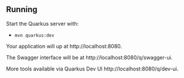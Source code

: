 ## Running

Start the Quarkus server with:
- `mvn quarkus:dev`

Your application will up at http://localhost:8080.

The Swagger interface will be at http://localhost:8080/q/swagger-ui.

More tools available via Quarkus Dev UI http://localhost:8080/q/dev-ui.
